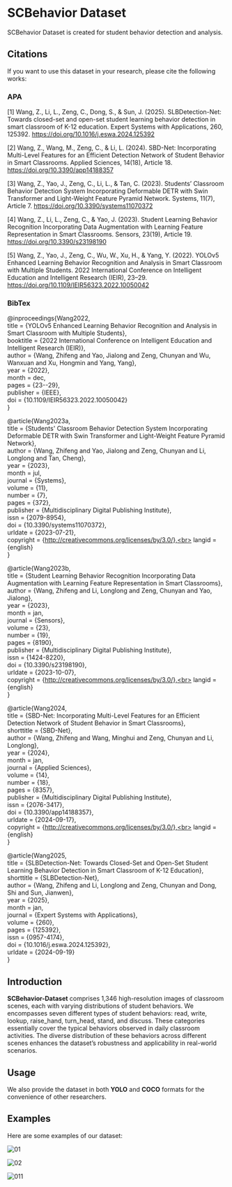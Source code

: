 # SCBehavior Dataset

 SCBehavior Dataset is created for student behavior detection and analysis.

 ## Citations
If you want to use this dataset  in your research, please cite the following works:
### APA
[1] Wang, Z., Li, L., Zeng, C., Dong, S., & Sun, J. (2025). SLBDetection-Net: Towards closed-set and open-set student learning behavior detection in smart classroom of K-12 education. Expert Systems with Applications, 260, 125392. https://doi.org/10.1016/j.eswa.2024.125392

[2] Wang, Z., Wang, M., Zeng, C., & Li, L. (2024). SBD-Net: Incorporating Multi-Level Features for an Efficient Detection Network of Student Behavior in Smart Classrooms. Applied Sciences, 14(18), Article 18. https://doi.org/10.3390/app14188357

[3] Wang, Z., Yao, J., Zeng, C., Li, L., & Tan, C. (2023). Students’ Classroom Behavior Detection System Incorporating Deformable DETR with Swin Transformer and Light-Weight Feature Pyramid Network. Systems, 11(7), Article 7. https://doi.org/10.3390/systems11070372   

[4] Wang, Z., Li, L., Zeng, C., & Yao, J. (2023). Student Learning Behavior Recognition Incorporating Data Augmentation with Learning Feature Representation in Smart Classrooms. Sensors, 23(19), Article 19. https://doi.org/10.3390/s23198190    

[5] Wang, Z., Yao, J., Zeng, C., Wu, W., Xu, H., & Yang, Y. (2022). YOLOv5 Enhanced Learning Behavior Recognition and Analysis in Smart Classroom with Multiple Students. 2022 International Conference on Intelligent Education and Intelligent Research (IEIR), 23–29. https://doi.org/10.1109/IEIR56323.2022.10050042    

### BibTex
@inproceedings{Wang2022,<br>
title = {YOLOv5 Enhanced Learning Behavior Recognition and Analysis in Smart Classroom with Multiple Students},<br>
booktitle = {2022 International Conference on Intelligent Education and Intelligent Research (IEIR)},<br>
author = {Wang, Zhifeng and Yao, Jialong and Zeng, Chunyan and Wu, Wanxuan and Xu, Hongmin and Yang, Yang},<br>
year = {2022},<br>
month = dec,<br>
pages = {23--29},<br>
publisher = {IEEE},<br>
doi = {10.1109/IEIR56323.2022.10050042}<br>
}

@article{Wang2023a,<br>
  title = {Students' Classroom Behavior Detection System Incorporating Deformable DETR with Swin Transformer and Light-Weight Feature Pyramid Network},<br>
  author = {Wang, Zhifeng and Yao, Jialong and Zeng, Chunyan and Li, Longlong and Tan, Cheng},<br>
  year = {2023},<br>
  month = jul,<br>
  journal = {Systems},<br>
  volume = {11},<br>
  number = {7},<br>
  pages = {372},<br>
  publisher = {Multidisciplinary Digital Publishing Institute},<br>
  issn = {2079-8954},<br>
  doi = {10.3390/systems11070372},<br>
  urldate = {2023-07-21},<br>
  copyright = {http://creativecommons.org/licenses/by/3.0/},<br>
  langid = {english}<br>
}

@article{Wang2023b,<br>
  title = {Student Learning Behavior Recognition Incorporating Data Augmentation with Learning Feature Representation in Smart Classrooms},<br>
  author = {Wang, Zhifeng and Li, Longlong and Zeng, Chunyan and Yao, Jialong},<br>
  year = {2023},<br>
  month = jan,<br>
  journal = {Sensors},<br>
  volume = {23},<br>
  number = {19},<br>
  pages = {8190},<br>
  publisher = {Multidisciplinary Digital Publishing Institute},<br>
  issn = {1424-8220},<br>
  doi = {10.3390/s23198190},<br>
  urldate = {2023-10-07},<br>
  copyright = {http://creativecommons.org/licenses/by/3.0/},<br>
  langid = {english}<br>
}

@article{Wang2024,<br>
  title = {SBD-Net: Incorporating Multi-Level Features for an Efficient Detection Network of Student Behavior in Smart Classrooms},<br>
  shorttitle = {SBD-Net},<br>
  author = {Wang, Zhifeng and Wang, Minghui and Zeng, Chunyan and Li, Longlong},<br>
  year = {2024},<br>
  month = jan,<br>
  journal = {Applied Sciences},<br>
  volume = {14},<br>
  number = {18},<br>
  pages = {8357},<br>
  publisher = {Multidisciplinary Digital Publishing Institute},<br>
  issn = {2076-3417},<br>
  doi = {10.3390/app14188357},<br>
  urldate = {2024-09-17},<br>
  copyright = {http://creativecommons.org/licenses/by/3.0/},<br>
  langid = {english}<br>
}

@article{Wang2025,<br>
  title = {SLBDetection-Net: Towards Closed-Set and Open-Set Student Learning Behavior Detection in Smart Classroom of K-12 Education},<br>
  shorttitle = {SLBDetection-Net},<br>
  author = {Wang, Zhifeng and Li, Longlong and Zeng, Chunyan and Dong, Shi and Sun, Jianwen},<br>
  year = {2025},<br>
  month = jan,<br>
  journal = {Expert Systems with Applications},<br>
  volume = {260},<br>
  pages = {125392},<br>
  issn = {0957-4174},<br>
  doi = {10.1016/j.eswa.2024.125392},<br>
  urldate = {2024-09-19}<br>
}

## Introduction
**SCBehavior-Dataset** comprises 1,346 high-resolution images of classroom scenes, each with varying distributions of student behaviors. We encompasses seven different types of student behaviors: read, write, lookup, raise_hand, turn_head, stand, and discuss. These categories essentially cover the typical behaviors observed in daily classroom activities. 
The diverse distribution of these behaviors across different scenes enhances the dataset’s robustness and applicability in real-world scenarios.

## Usage

We also provide the dataset in both **YOLO** and **COCO** formats for the convenience of other researchers.

## Examples

Here are some examples of our dataset:

![01](https://github.com/user-attachments/assets/76471b74-8723-4f98-bdad-b019ebfad0e8)

![02](https://github.com/user-attachments/assets/39f372e7-74b6-4f0f-a655-25e5b2137145)

![011](https://github.com/user-attachments/assets/b4a8f0b7-3a38-4b12-a78a-86585fac3721)
